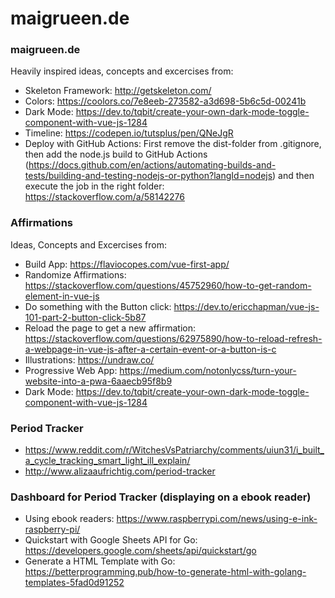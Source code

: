 # maigrueen.de

### maigrueen.de

Heavily inspired ideas, concepts and excercises from:
* Skeleton Framework: http://getskeleton.com/
* Colors: https://coolors.co/7e8eeb-273582-a3d698-5b6c5d-00241b
* Dark Mode: https://dev.to/tqbit/create-your-own-dark-mode-toggle-component-with-vue-js-1284
* Timeline: https://codepen.io/tutsplus/pen/QNeJgR
* Deploy with GitHub Actions: First remove the dist-folder from .gitignore, then add the node.js build to GitHub Actions (https://docs.github.com/en/actions/automating-builds-and-tests/building-and-testing-nodejs-or-python?langId=nodejs) and then execute the job in the right folder: https://stackoverflow.com/a/58142276

### Affirmations
Ideas, Concepts and Excercises from:
* Build App: https://flaviocopes.com/vue-first-app/
* Randomize Affirmations: https://stackoverflow.com/questions/45752960/how-to-get-random-element-in-vue-js
* Do something with the Button click: https://dev.to/ericchapman/vue-js-101-part-2-button-click-5b87
* Reload the page to get a new affirmation: https://stackoverflow.com/questions/62975890/how-to-reload-refresh-a-webpage-in-vue-js-after-a-certain-event-or-a-button-is-c
* Illustrations: https://undraw.co/
* Progressive Web App: https://medium.com/notonlycss/turn-your-website-into-a-pwa-6aaecb95f8b9
* Dark Mode: https://dev.to/tqbit/create-your-own-dark-mode-toggle-component-with-vue-js-1284

### Period Tracker
* https://www.reddit.com/r/WitchesVsPatriarchy/comments/uiun31/i_built_a_cycle_tracking_smart_light_ill_explain/
* http://www.alizaaufrichtig.com/period-tracker

### Dashboard for Period Tracker (displaying on a ebook reader)
* Using ebook readers: https://www.raspberrypi.com/news/using-e-ink-raspberry-pi/
* Quickstart with Google Sheets API for Go: https://developers.google.com/sheets/api/quickstart/go
* Generate a HTML Template with Go: https://betterprogramming.pub/how-to-generate-html-with-golang-templates-5fad0d91252
